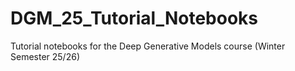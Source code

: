# DGM_25_Tutorial_Notebooks
Tutorial notebooks for the Deep Generative Models course (Winter Semester 25/26)
